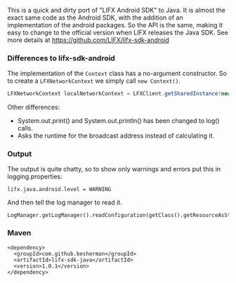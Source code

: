 This is a quick and dirty port of "LIFX Android SDK" to Java. It is almost the exact same code as the Android SDK, with the addition of an implementation of the android packages. So the API is the same, making it easy to change to the official version when LIFX releases the Java SDK. See more details at https://github.com/LIFX/lifx-sdk-android

### Differences to lifx-sdk-android
The implementation of the `Context` class has a no-argument constructor. So to create a `LFXNetworkContext` we simply call `new Context()`.

```Java
LFXNetworkContext localNetworkContext = LFXClient.getSharedInstance(new Context()).getLocalNetworkContext();
```

Other differences:
* System.out.print() and System.out.println() has been changed to log() calls.
* Asks the runtime for the broadcast address instead of calculating it.

### Output
The output is quite chatty, so to show only warnings and errors put this in logging.properties:

```
lifx.java.android.level = WARNING
```
And then tell the log manager to read it.
```
LogManager.getLogManager().readConfiguration(getClass().getResourceAsStream("/logging.properties"));
```

### Maven
```
<dependency>
  <groupId>com.github.besherman</groupId>
  <artifactId>lifx-sdk-java</artifactId>
  <version>1.0.1</version>
</dependency>
```
